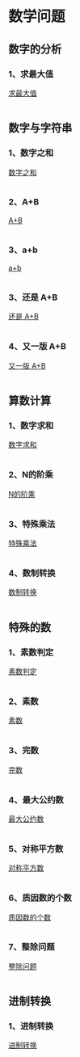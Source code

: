 # 数学问题

## 数字的分析

### 1、求最大值

[求最大值](https://www.nowcoder.com/practice/d54521e5efa242e8a7fd6ae36f6cf70d?tpId=40&tqId=21500&tPage=1&rp=1&ru=/ta/kaoyan&qru=/ta/kaoyan/question-ranking)

```java

```



## 数字与字符串

### 1、数字之和

[数字之和](https://www.nowcoder.com/practice/ae759916631f4711a90c4d4d9657f4b0?tpId=40&tqId=21509&tPage=1&rp=1&ru=/ta/kaoyan&qru=/ta/kaoyan/question-ranking)

```java

```



### 2、A+B

[A+B](https://www.nowcoder.com/practice/b183eac8dfba4de99d47c1ca4ce9571f?tpId=40&tqId=21553&tPage=1&rp=1&ru=/ta/kaoyan&qru=/ta/kaoyan/question-ranking)

```java

```



### 3、a+b

[a+b](https://www.nowcoder.com/practice/4c39c984ea3848b48e111b8e71ec1dd4?tpId=40&tqId=21541&tPage=1&rp=1&ru=/ta/kaoyan&qru=/ta/kaoyan/question-ranking)

```java

```



### 3、还是 A+B

[还是 A+B](https://www.nowcoder.com/practice/8c3c5dae2c4a4266ba04f993a18e286b?tpId=40&tqId=21464&tPage=1&rp=1&ru=/ta/kaoyan&qru=/ta/kaoyan/question-ranking)

```java

```



### 4、又一版 A+B

[又一版 A+B](https://www.nowcoder.com/practice/9255c05d45b8406c9b588d7c57aa920b?tpId=40&tqId=21466&tPage=1&rp=1&ru=/ta/kaoyan&qru=/ta/kaoyan/question-ranking)

```java

```



## 算数计算

### 1、数字求和

[数字求和](https://www.nowcoder.com/practice/e8cee01f2d834fa9ba3479fafe492b65?tpId=40&tqId=21415&tPage=1&rp=1&ru=/ta/kaoyan&qru=/ta/kaoyan/question-ranking)

```java

```



### 2、N的阶乘

[N的阶乘](https://www.nowcoder.com/practice/f54d8e6de61e4efb8cce3eebfd0e0daa?tpId=40&tqId=21355&tPage=1&rp=1&ru=/ta/kaoyan&qru=/ta/kaoyan/question-ranking)

```java

```



### 3、特殊乘法

[特殊乘法](https://www.nowcoder.com/practice/a5edebf0622045468436c74c3a34240f?tpId=40&tqId=21349&tPage=1&rp=1&ru=/ta/kaoyan&qru=/ta/kaoyan/question-ranking)

```java

```



### 4、数制转换

[数制转换](https://www.nowcoder.com/practice/8ef02ef8571b417d8c311a87861f7a03?tpId=40&tqId=21387&tPage=1&rp=1&ru=/ta/kaoyan&qru=/ta/kaoyan/question-ranking)

```java

```



## 特殊的数

### 1、素数判定

[素数判定](https://www.nowcoder.com/practice/5fd9c28b1ce746dd99287a04d8fa9002?tpId=40&tqId=21494&tPage=1&rp=1&ru=/ta/kaoyan&qru=/ta/kaoyan/question-ranking)

```java

```



### 2、素数

[素数](https://www.nowcoder.com/practice/7f4be54b37a04fdaa4ee545819151114?tpId=40&tqId=21514&tPage=1&rp=1&ru=/ta/kaoyan&qru=/ta/kaoyan/question-ranking)

```java

```



### 3、完数

[完数](https://www.nowcoder.com/practice/3d8cabccd6224b638573293a811c6346?tpId=40&tqId=21493&tPage=1&rp=1&ru=/ta/kaoyan&qru=/ta/kaoyan/question-ranking)

```java

```



### 4、最大公约数

[最大公约数](https://www.nowcoder.com/practice/20216f2c84bc438eb5ef05e382536fd3?tpId=40&tqId=21492&tPage=1&rp=1&ru=/ta/kaoyan&qru=/ta/kaoyan/question-ranking)

```java

```



### 5、对称平方数

[对称平方数](https://www.nowcoder.com/practice/a84d46d5321f4e20931cb725e6c74fad?tpId=40&tqId=31022&tPage=1&rp=1&ru=/ta/kaoyan&qru=/ta/kaoyan/question-ranking)

```java

```



### 6、质因数的个数

[质因数的个数](https://www.nowcoder.com/practice/20426b85f7fc4ba8b0844cc04807fbd9?tpId=40&tqId=21338&tPage=1&rp=1&ru=/ta/kaoyan&qru=/ta/kaoyan/question-ranking)

```java

```



### 7、整除问题

[整除问题](https://www.nowcoder.com/practice/8e29045de1c84d349b43fdb123ab586a?tpId=40&tqId=21436&tPage=1&rp=1&ru=/ta/kaoyan&qru=/ta/kaoyan/question-ranking)

```java

```



## 进制转换

### 1、进制转换

[进制转换](https://www.nowcoder.com/practice/ae4b3c4a968745618d65b866002bbd32?tpId=40&tqId=30990&tPage=1&rp=1&ru=/ta/kaoyan&qru=/ta/kaoyan/question-ranking)

```java

```



